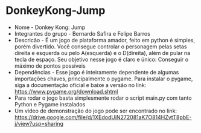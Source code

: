 # DonkeyKong-Jump
- Nome - Donkey Kong: Jump
- Integrantes do grupo - Bernardo Safira e Felipe Barros
- Descricão - É um jogo de plataforma amador, feito em python é simples, porém divertido. Você consegue controlar o personagem pelas setas direita e esquerda ou pelo A(esquerda) e o D(direita), além de pular na tecla de espaço. Seu objetivo nesse jogo é claro e único: Conseguir o máximo de pontos possíveis
- Dependências - Esse jogo é inteiramente dependente de algumas importações chaves, principalmente o pygame. Para instalar o pygame, siga a documentação oficial e baixe a versão no link: https://www.pygame.org/download.shtml 
- Para rodar o jogo basta simplesmente rodar o script main.py com tanto Python e Pygame instalados
- Um vídeo de demonstração do jogo pode ser encontrado no link: https://drive.google.com/file/d/1XEdodUiN272081aK7O814HZvtT8pbE-j/view?usp=sharing 
